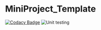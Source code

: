 # MiniProject_Template

[![Codacy Badge](https://api.codacy.com/project/badge/Grade/72b977d0c80a4138b44f4bdc9dc9992d)](https://app.codacy.com/manual/Stepin-104243/MiniProject_Template?utm_source=github.com&utm_medium=referral&utm_content=Stepin-104243/MiniProject_Template&utm_campaign=Badge_Grade_Dashboard)
![Unit testing](https://github.com/Stepin-104243/MiniProject_Template/workflows/Unit%20testing/badge.svg)
